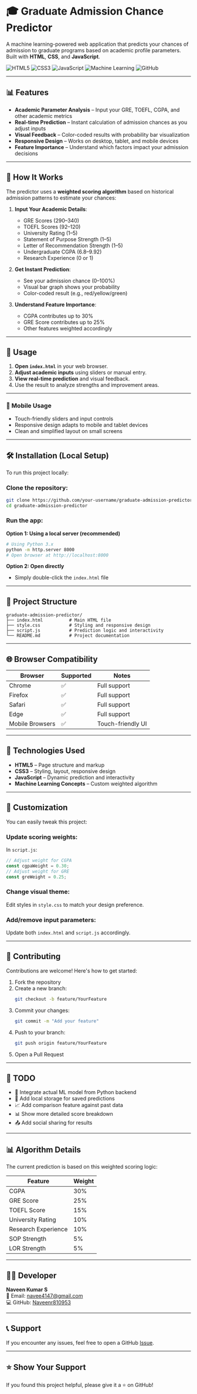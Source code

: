 # 🎓 Graduate Admission Chance Predictor

A machine learning-powered web application that predicts your chances of admission to graduate programs based on academic profile parameters. Built with **HTML**, **CSS**, and **JavaScript**.

![HTML5](https://img.shields.io/badge/HTML5-E34F26?style=for-the-badge&logo=html5&logoColor=white)
![CSS3](https://img.shields.io/badge/CSS3-1572B6?style=for-the-badge&logo=css3&logoColor=white)
![JavaScript](https://img.shields.io/badge/JavaScript-F7DF1E?style=for-the-badge&logo=javascript&logoColor=black)
![Machine Learning](https://img.shields.io/badge/Machine%20Learning-FF6F00?style=for-the-badge&logo=python&logoColor=white)
![GitHub](https://img.shields.io/badge/GitHub-181717?style=for-the-badge&logo=github&logoColor=white)

---

## 📊 Features

- **Academic Parameter Analysis** – Input your GRE, TOEFL, CGPA, and other academic metrics
- **Real-time Prediction** – Instant calculation of admission chances as you adjust inputs
- **Visual Feedback** – Color-coded results with probability bar visualization
- **Responsive Design** – Works on desktop, tablet, and mobile devices
- **Feature Importance** – Understand which factors impact your admission decisions

---

## 🎯 How It Works

The predictor uses a **weighted scoring algorithm** based on historical admission patterns to estimate your chances:

1. **Input Your Academic Details**:
   - GRE Scores (290–340)
   - TOEFL Scores (92–120)
   - University Rating (1–5)
   - Statement of Purpose Strength (1–5)
   - Letter of Recommendation Strength (1–5)
   - Undergraduate CGPA (6.8–9.92)
   - Research Experience (0 or 1)

2. **Get Instant Prediction**:
   - See your admission chance (0–100%)
   - Visual bar graph shows your probability
   - Color-coded result (e.g., red/yellow/green)

3. **Understand Feature Importance**:
   - CGPA contributes up to 30%
   - GRE Score contributes up to 25%
   - Other features weighted accordingly

---

## 🚀 Usage

1. **Open `index.html`** in your web browser.
2. **Adjust academic inputs** using sliders or manual entry.
3. **View real-time prediction** and visual feedback.
4. Use the result to analyze strengths and improvement areas.

---

### 📱 Mobile Usage

- Touch-friendly sliders and input controls
- Responsive design adapts to mobile and tablet devices
- Clean and simplified layout on small screens

---

## 🛠️ Installation (Local Setup)

To run this project locally:

### Clone the repository:
```bash
git clone https://github.com/your-username/graduate-admission-predictor.git
cd graduate-admission-predictor
```

### Run the app:

**Option 1: Using a local server (recommended)**

```bash
# Using Python 3.x
python -m http.server 8000
# Open browser at http://localhost:8000
```

**Option 2: Open directly**

- Simply double-click the `index.html` file

---

## 📁 Project Structure

```
graduate-admission-predictor/
├── index.html          # Main HTML file
├── style.css           # Styling and responsive design
├── script.js           # Prediction logic and interactivity
└── README.md           # Project documentation
```

---

## 🌐 Browser Compatibility

| Browser         | Supported | Notes             |
|----------------|-----------|-------------------|
| Chrome          | ✅         | Full support       |
| Firefox         | ✅         | Full support       |
| Safari          | ✅         | Full support       |
| Edge            | ✅         | Full support       |
| Mobile Browsers | ✅         | Touch-friendly UI  |

---

## 🔧 Technologies Used

- **HTML5** – Page structure and markup
- **CSS3** – Styling, layout, responsive design
- **JavaScript** – Dynamic prediction and interactivity
- **Machine Learning Concepts** – Custom weighted algorithm

---

## 🎨 Customization

You can easily tweak this project:

### Update scoring weights:

In `script.js`:
```javascript
// Adjust weight for CGPA
const cgpaWeight = 0.30;
// Adjust weight for GRE
const greWeight = 0.25;
```

### Change visual theme:
Edit styles in `style.css` to match your design preference.

### Add/remove input parameters:
Update both `index.html` and `script.js` accordingly.

---

## 🤝 Contributing

Contributions are welcome! Here's how to get started:

1. Fork the repository
2. Create a new branch:
   ```bash
   git checkout -b feature/YourFeature
   ```
3. Commit your changes:
   ```bash
   git commit -m "Add your feature"
   ```
4. Push to your branch:
   ```bash
   git push origin feature/YourFeature
   ```
5. Open a Pull Request

---

## 📝 TODO

- 🔄 Integrate actual ML model from Python backend
- 💾 Add local storage for saved predictions
- 📈 Add comparison feature against past data
- 📊 Show more detailed score breakdown
- 📤 Add social sharing for results

---

## 📊 Algorithm Details

The current prediction is based on this weighted scoring logic:

| Feature                | Weight |
|------------------------|--------|
| CGPA                   | 30%    |
| GRE Score              | 25%    |
| TOEFL Score            | 15%    |
| University Rating      | 10%    |
| Research Experience    | 10%    |
| SOP Strength           | 5%     |
| LOR Strength           | 5%     |

---

## 👨‍💻 Developer

**Naveen Kumar S**  
📧 Email: navee4147@gmail.com  
💻 GitHub: [Naveenr810953](https://github.com/Naveenr810953)

---

## 📞 Support

If you encounter any issues, feel free to open a GitHub [Issue](https://github.com/Naveenr810953/graduate-admission-predictor/issues).

---

## ⭐️ Show Your Support

If you found this project helpful, please give it a ⭐️ on GitHub!
